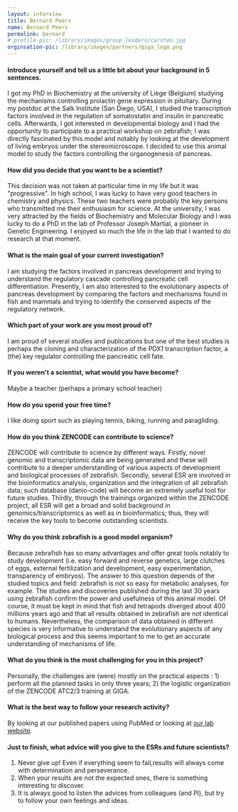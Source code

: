 ```yaml
---
layout: interview
title: Bernard Peers
name: Bernard Peers
permalink: bernard
# profile-pic: /library/images/group_leaders/carsten.jpg
orginsation-pic: /library/images/partners/giga_logo.png
---
```


#### Introduce yourself and tell us a little bit about your background in 5 sentences.
I got my PhD in Biochemistry at the university of Liège (Belgium) studying the mechanisms controlling prolactin gene expression in pituitary. During my postdoc at the Salk Institute (San Diego, USA), I studied the transcription factors involved in the regulation of somatostatin and insulin in pancreatic cells. Afterwards, I got interested in developmental biology and I had the opportunity to participate to a practical workshop on zebrafish; I was directly fascinated by this model and notably by looking at the development of living embryos under the stereomicroscope.  I decided to use this animal model to study the factors controlling the organogenesis of pancreas.
#### How did you decide that you want to be a scientist?
This decision was not taken at particular time in my life but it was "progressive". In high school, I was lucky to have very good teachers in chemistry and physics. These two teachers were probably the key persons who transmitted me their enthusiasm for science.  At the university, I was very attracted by the fields of Biochemistry and Molecular Biology and I was lucky to do a PhD in the lab of Professor Joseph Martial, a pioneer in Genetic Engineering. I enjoyed so much the life in the lab that I wanted to do research at that moment.
#### What is the main goal of your current investigation?
I am studying the factors involved in pancreas development and trying to understand the regulatory cascade controlling pancreatic cell differentiation.  Presently, I am also interested to the evolutionary aspects of pancreas development by comparing the factors and mechanisms found in fish and mammals and trying to identify the conserved aspects of the regulatory network.
#### Which part of your work are you most proud of?
I am proud of several studies and publications but one of the best studies is perhaps the cloning and characterization of the PDX1 transcription factor, a (the) key regulator controlling the pancreatic cell fate.
#### If you weren't a scientist, what would you have become?
Maybe a teacher (perhaps a primary school teacher)
#### How do you spend your free time?
I like doing sport such as playing tennis, biking, running and paragliding.

#### How do you think ZENCODE can contribute to science?
ZENCODE will contribute to science by different ways.  Firstly, novel genomic and transcriptomic data are being generated and these will contribute to a deeper understanding of various aspects of development and biological processes of zebrafish. Secondly, several ESR are involved in the bioinformatics analysis, organization and the integration of all zebrafish data; such database (danio-code) will become an extremely useful tool for future studies. Thirdly, through the trainings organized within the ZENCODE project, all ESR will get a broad and solid background in genomics/transcriptomics as well as in bioinformatics; thus, they will receive the key tools to become outstanding scientists.
#### Why do you think zebrafish is a good model organism?
Because zebrafish has so many advantages and offer great tools notably to study development (i.e. easy forward and reverse genetics, large clutches of eggs, external fertilization and development, easy experimentation, transparency of embryos). The answer to this question depends of the studied topics and field: zebrafish is not so easy for metabolic analyses, for example. The studies and discoveries published during the last 30 years using zebrafish confirm the power and usefulness of this animal model.  Of course, it must be kept in mind that fish and tetrapods diverged about 400 millions years ago and that all results obtained in zebrafish are not identical to humans.  Nevertheless, the comparison of data obtained in different species is very informative to understand the evolutionary aspects of any biological process and this seems important to me to get an accurate understanding of mechanisms of life.
#### What do you think is the most challenging for you in this project?
Personally, the challenges are (were) mostly on the practical aspects : 1) perform all the planned tasks in only three years; 2) the logistic organization of the ZENCODE ATC2/3 training at GIGA.
#### What is the best way to follow your research activity?
By looking at our published papers using PubMed or looking at [our lab website](http://www.giga.uliege.be/cms/c_25784/en/zebrafish-development-and-disease-models-laboratory-home).
#### Just to finish, what advice will you give to the ESRs and future scientists?
1. Never give up! Even if everything seem to fail,results will always come with determination and perseverance.
2.  When your results are not the expected ones, there is something interesting to discover.
3.  It is always good to listen the advices from colleagues (and PI), but try to follow your own feelings and ideas.
